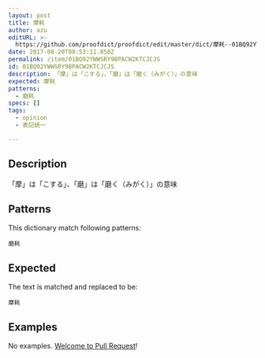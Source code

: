 ```yaml
---
layout: post
title: 摩耗
author: azu
editURL: >-
  https://github.com/proofdict/proofdict/edit/master/dict/摩耗--01BQ92YWWSRY9BPACW2KTCJCJS.yml
date: 2017-08-20T08:53:11.850Z
permalink: /item/01BQ92YWWSRY9BPACW2KTCJCJS
id: 01BQ92YWWSRY9BPACW2KTCJCJS
description: 「摩」は「こする」、「磨」は「磨く（みがく）」の意味
expected: 摩耗
patterns:
  - 磨耗
specs: []
tags:
  - opinion
  - 表記統一

---
```


## Description

「摩」は「こする」、「磨」は「磨く（みがく）」の意味

## Patterns

This dictionary match following patterns:

    磨耗

## Expected

The text is matched and replaced to be:

    摩耗

## Examples

No examples. [Welcome to Pull Request](https://github.com/proofdict/proofdict/edit/master/dict/摩耗--01BQ92YWWSRY9BPACW2KTCJCJS.yml)!
